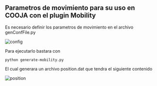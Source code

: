 ## Parametros de movimiento para su uso en COOJA con el plugin Mobility

Es necesario definir los parametros de movimiento en el archivo genConfFile.py 

![config](https://drive.google.com/uc?export=view&id=1xhrqq0WrxtSL5gBx5T6Y6ib4X4gi-3CT)

Para ejecutarlo bastara con

```
python generate-mobility.py
```

El cual generara un archivo position.dat que tendra el siguiente contenido

![position](https://drive.google.com/uc?export=view&id=1xlqvYEoeyC0CpqwXvGDrx9qjJ60SLuVf)
